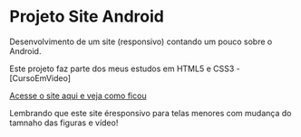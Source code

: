# Projeto Site Android

Desenvolvimento de um site (responsivo) contando um pouco sobre o Android.

Este projeto faz parte dos meus estudos em HTML5 e CSS3 - [CursoEmVideo]

<a href="https://mauriciocosta-psico.github.io/projeto-site-android/" target="_blank">Acesse o site aqui e veja como ficou</a>

Lembrando que este site éresponsivo para telas menores com mudança do tamnaho das figuras e vídeo!

